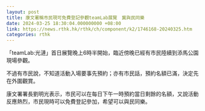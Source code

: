 ```yaml
---
layout: post
title: 康文署稱市民現可免費登記參觀teamLab展覽　冀與民同樂
date: 2024-03-25 18:30:04.000000000 +08:00
link: https://news.rthk.hk/rthk/ch/component/k2/1746168-20240325.htm
categories: rthk
---
```


「teamLab:光漣」首日展覽晚上6時半開始，臨近傍晚已經有市民陸續到添馬公園現場參觀。

不過有市民說，不知道活動入場要事先預約；亦有市民話，預約名額已滿，決定先在外圍觀賞。

康文署署長劉明光表示，市民可以在每日下午一時預約當日剩餘的名額，又說活動反應熱烈，市民現時可以免費登記參加，希望可以與民同樂。
